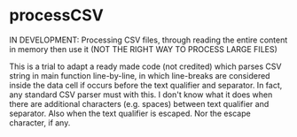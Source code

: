 # processCSV
IN DEVELOPMENT: Processing CSV files, through reading the entire content in memory then use it (NOT THE RIGHT WAY TO PROCESS LARGE FILES)

This is a trial to adapt a ready made code (not credited) which parses CSV string in main function line-by-line, in which line-breaks are considered inside the data cell if occurs before the text qualifier and separator.
In fact, any standard CSV parser must with this.
I don't know what it does when there are additional characters (e.g. spaces) between text qualifier and separator. Also when the text qualifier is escaped. Nor the escape character, if any.

